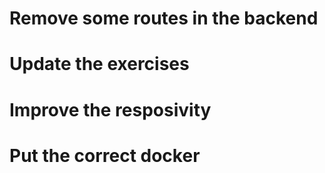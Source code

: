 # Remove some routes in the backend
# Update the exercises
# Improve the resposivity
# Put the correct docker